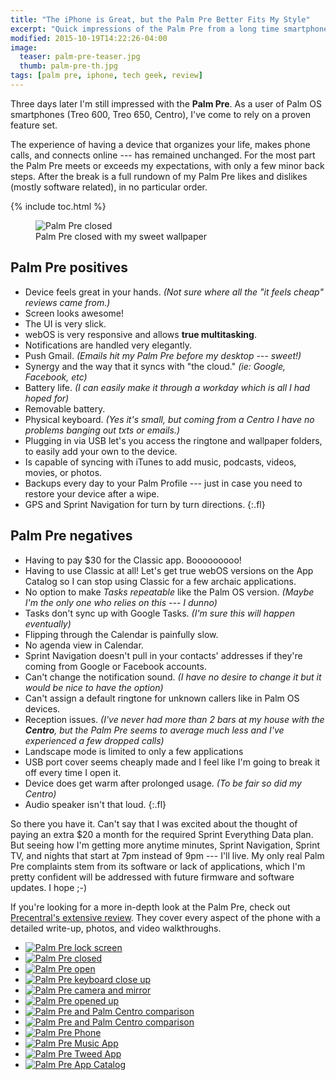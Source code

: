 ```yaml
---
title: "The iPhone is Great, but the Palm Pre Better Fits My Style"
excerpt: "Quick impressions of the Palm Pre from a long time smartphone user."
modified: 2015-10-19T14:22:26-04:00
image: 
  teaser: palm-pre-teaser.jpg
  thumb: palm-pre-th.jpg
tags: [palm pre, iphone, tech geek, review]
---
```


Three days later I'm still impressed with the **Palm Pre**. As a user of Palm OS smartphones (Treo 600, Treo 650, Centro), I've come to rely on a proven feature set.

The experience of having a device that organizes your life, makes phone calls, and connects online --- has remained unchanged. For the most part the Palm Pre meets or exceeds my expectations, with only a few minor back steps. After the break is a full rundown of my Palm Pre likes and dislikes (mostly software related), in no particular order.

{% include toc.html %}

<figure>
  <img src="{{ site.url }}/images/palm-pre-wallpaper.jpg" alt="Palm Pre closed">
  <figcaption>Palm Pre closed with my sweet wallpaper</figcaption>
</figure>

## Palm Pre positives

* Device feels great in your hands. *(Not sure where all the "it feels cheap" reviews came from.)*
* Screen looks awesome!
* The UI is very slick.
* webOS is very responsive and allows **true multitasking**.
* Notifications are handled very elegantly.
* Push Gmail. *(Emails hit my Palm Pre before my desktop --- sweet!)*
* Synergy and the way that it syncs with "the cloud." *(ie: Google, Facebook, etc)*
* Battery life. *(I can easily make it through a workday which is all I had hoped for)*
* Removable battery.
* Physical keyboard. *(Yes it's small, but coming from a Centro I have no problems banging out txts or emails.)*
* Plugging in via USB let's you access the ringtone and wallpaper folders, to easily add your own to the device.
* Is capable of syncing with iTunes to add music, podcasts, videos, movies, or photos.
* Backups every day to your Palm Profile --- just in case you need to restore your device after a wipe.
* GPS and Sprint Navigation for turn by turn directions.
{:.fl}

## Palm Pre negatives

* Having to pay $30 for the Classic app. Booooooooo!
* Having to use Classic at all! Let's get true webOS versions on the App Catalog so I can stop using Classic for a few archaic applications.
* No option to make *Tasks repeatable* like the Palm OS version. *(Maybe I'm the only one who relies on this --- I dunno)*
* Tasks don't sync up with Google Tasks. *(I'm sure this will happen eventually)*
* Flipping through the Calendar is painfully slow.
* No agenda view in Calendar.
* Sprint Navigation doesn't pull in your contacts' addresses if they're coming from Google or Facebook accounts.
* Can't change the notification sound. *(I have no desire to change it but it would be nice to have the option)*
* Can't assign a default ringtone for unknown callers like in Palm OS devices.
* Reception issues. *(I've never had more than 2 bars at my house with the **Centro**, but the Palm Pre seems to average much less and I've experienced a few dropped calls)*
* Landscape mode is limited to only a few applications
* USB port cover seems cheaply made and I feel like I'm going to break it off every time I open it.
* Device does get warm after prolonged usage. *(To be fair so did my Centro)*
* Audio speaker isn't that loud.
{:.fl}

So there you have it. Can't say that I was excited about the thought of paying an extra $20 a month for the required Sprint Everything Data plan. But seeing how I'm getting more anytime minutes, Sprint Navigation, Sprint TV, and nights that start at 7pm instead of 9pm --- I'll live. My only real Palm Pre complaints stem from its software or lack of applications, which I'm pretty confident will be addressed with future firmware and software updates. I hope ;-)

If you're looking for a more in-depth look at the Palm Pre, check out [Precentral's extensive review](http://www.precentral.net/palm-pre-review). They cover every aspect of the phone with a detailed write-up, photos, and video walkthroughs.

<ul class="th-grid">
  <li><a href="{{ site.url }}/images/354.jpg"><img src="{{ site.url }}/images/354t.jpg" alt="Palm Pre lock screen"></a></li>
  <li><a href="{{ site.url }}/images/355.jpg"><img src="{{ site.url }}/images/355t.jpg" alt="Palm Pre closed"></a></li>
  <li><a href="{{ site.url }}/images/356.jpg"><img src="{{ site.url }}/images/356t.jpg" alt="Palm Pre open"></a></li>
  <li><a href="{{ site.url }}/images/357.jpg"><img src="{{ site.url }}/images/357t.jpg" alt="Palm Pre keyboard close up"></a></li>
  <li><a href="{{ site.url }}/images/358.jpg"><img src="{{ site.url }}/images/358t.jpg" alt="Palm Pre camera and mirror"></a></li>
  <li><a href="{{ site.url }}/images/359.jpg"><img src="{{ site.url }}/images/359t.jpg" alt="Palm Pre opened up"></a></li> 
  <li><a href="{{ site.url }}/images/360.jpg"><img src="{{ site.url }}/images/360t.jpg" alt="Palm Pre and Palm Centro comparison"></a></li>
  <li><a href="{{ site.url }}/images/361.jpg"><img src="{{ site.url }}/images/361t.jpg" alt="Palm Pre and Palm Centro comparison"></a></li>
  <li><a href="{{ site.url }}/images/362.jpg"><img src="{{ site.url }}/images/362t.jpg" alt="Palm Pre Phone"></a></li>
  <li><a href="{{ site.url }}/images/363.jpg"><img src="{{ site.url }}/images/363t.jpg" alt="Palm Pre Music App"></a></li>
  <li><a href="{{ site.url }}/images/364.jpg"><img src="{{ site.url }}/images/364t.jpg" alt="Palm Pre Tweed App"></a></li>
  <li><a href="{{ site.url }}/images/365.jpg"><img src="{{ site.url }}/images/365t.jpg" alt="Palm Pre App Catalog"></a></li>
</ul>
